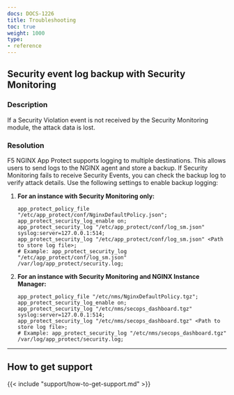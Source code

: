 ```yaml
---
docs: DOCS-1226
title: Troubleshooting
toc: true
weight: 1000
type:
- reference
---
```



## Security event log backup with Security Monitoring

### Description

If a Security Violation event is not received by the Security Monitoring module, the attack data is lost.

### Resolution

F5 NGINX App Protect supports logging to multiple destinations. This allows users to send logs to the NGINX agent and store a backup. If Security Monitoring fails to receive Security Events, you can check the backup log to verify attack details. Use the following settings to enable backup logging:

1. **For an instance with Security Monitoring only:**

   ```nginx
   app_protect_policy_file "/etc/app_protect/conf/NginxDefaultPolicy.json";
   app_protect_security_log_enable on;
   app_protect_security_log "/etc/app_protect/conf/log_sm.json" syslog:server=127.0.0.1:514;
   app_protect_security_log "/etc/app_protect/conf/log_sm.json" <Path to store log file>;
   # Example: app_protect_security_log "/etc/app_protect/conf/log_sm.json" /var/log/app_protect/security.log;
   ```

2. **For an instance with Security Monitoring and NGINX Instance Manager:**

   ```nginx
   app_protect_policy_file "/etc/nms/NginxDefaultPolicy.tgz";
   app_protect_security_log_enable on;
   app_protect_security_log "/etc/nms/secops_dashboard.tgz" syslog:server=127.0.0.1:514;
   app_protect_security_log "/etc/nms/secops_dashboard.tgz" <Path to store log file>;
   # Example: app_protect_security_log "/etc/nms/secops_dashboard.tgz" /var/log/app_protect/security.log;
   ```

---

## How to get support

{{< include "support/how-to-get-support.md" >}}
